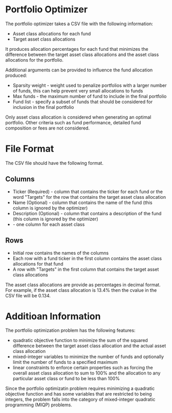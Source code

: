 # Portfolio Optimizer
The portfolio optimizer takes a CSV file with the following information:
* Asset class allocations for each fund
* Target asset class allocations

It produces allocation percentages for each fund that minimizes the difference
between the target asset class allocations and the asset class allocations for
the portfolio.

Additional arguments can be provided to influence the fund allocation produced:
* Sparsity weight - weight used to penalize portfolios with a larger number
  of funds, this can help prevent very small allocations to funds
* Max funds - the maximum number of fund to include in the final portfolio
* Fund list - specify a subset of funds that should be considered for
  inclusion in the final portfolio

Only asset class allocation is considered when generating an optimal portfolio.
Other criteria such as fund performance, detailed fund composition or fees are 
not considered.

# File Format
The CSV file should have the following format.
## Columns
* Ticker (Required) - column that contains the ticker for each fund or the word
  "Targets" for the row that contains the target asset class allocation
* Name (Optional) - column that contains the name of the fund (this column is
  ignored by the optimizer)
* Description (Optional) - column that contains a description of the fund (this
  column is ignored by the optimizer)
* <Asset Class> - one column for each asset class

## Rows
* Initial row contains the names of the columns
* Each row with a fund ticker in the first column contains the asset class
  allocations for that fund
* A row with "Targets" in the first column that contains the target asset
  class allocations

The asset class allocations are provide as percentages in decimal format.  For
example, if the asset class allocation is 13.4% then the cvalue in the CSV file
will be 0.134.

# Additioan Information
The portfolio optimization problem has the following features:
* quadratic objective function to minimize the sum of the squared difference
between the target asset class allocation and the actual asset class allocation
* mixed-integer variables to minimize the number of funds and optionally limit
the number of funds to a specified maximum
* linear constraints to enforce certain properties such as forcing the overall
asset class allocation to sum to 100% and the allocation to any particular asset
class or fund to be less than 100%

Since the portfolio optimizatin problem requires minimizing a quadratic
objective function and has some variables that are restricted to being integers,
the problem falls into the category of mixed-integer quadratic programming
(MIQP) problems.